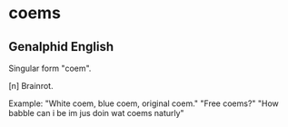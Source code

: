 # coems
## Genalphid English

Singular form "coem".

[n] Brainrot.

Example:
"White coem, blue coem, original coem."
"Free coems?"
"How babble can i be im jus doin wat coems naturly"